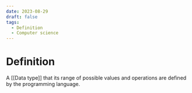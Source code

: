 ```yaml
---
date: 2023-08-29
draft: false
tags:
  - Definition
  - Computer science 
---
```


# Definition

A [[Data type]] that its range of possible values and operations are defined by the programming language.